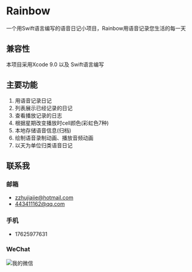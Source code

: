 # Rainbow
一个用Swift语言编写的语音日记小项目，Rainbow用语音记录您生活的每一天

## 兼容性
本项目采用Xcode 9.0 以及 Swift语言编写

## 主要功能
1. 用语音记录日记
2. 列表展示已经记录的日记
3. 查看播放记录的日志
4. 根据星期改变播放时cell颜色(彩虹色7种)
5. 本地存储语音信息(归档)
6. 绘制语音录制动画、播放音频动画
7. 以天为单位归类语音日记
	
## 联系我

### 邮箱
*   zzhujiajie@hotmail.com
*   443411162@qq.com

### 手机
*   17625977631

### WeChat
![我的微信](http://chuantu.biz/t6/68/1506507592x2890149871.jpg)

 
